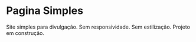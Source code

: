 # Pagina Simples
Site simples para divulgação.
Sem responsividade.
Sem estilização.
Projeto em construção.
